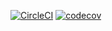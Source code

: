 [![CircleCI](https://circleci.com/gh/ezebongiovi/tdd-room/tree/master.svg?style=svg)](https://circleci.com/gh/ezebongiovi/tdd-room/tree/master) [![codecov](https://codecov.io/gh/ezebongiovi/tdd-room/branch/master/graph/badge.svg?token=uSZ7b8LGWJ)](https://codecov.io/gh/ezebongiovi/tdd-room)
